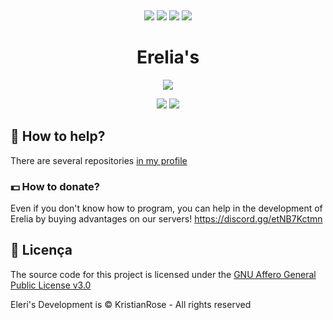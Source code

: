<p align="center">

<br>

</p>
<p align="center">
<a href="https://fb.me/kristianrose"><img src="https://img.shields.io/badge/👍 Curtir-KristianRose 🎮-3B5998.svg?longCache=true"></a>
<a href="https://twitter.com/intent/user?screen_name=kristianrose"><img src="https://img.shields.io/twitter/follow/kristianrose.svg?style=social&label=Seguir%kristianrose"></a>
<a href="https://twitter.com/intent/user?screen_name=kristianrose"><img src="https://img.shields.io/twitter/follow/kristianrose.svg?style=social&label=Seguir%kristianrose"></a>
<a href="https://kristianrose.com/"><img src="https://img.shields.io/badge/website-KristianRose-blue.svg"></a>
</p>
<p align="center">
</a>
</p>
<h1 align="center">Erelia's</h1>
<p align="center">
<a href="https://github.com/kristianrose/irelia-bot/LICENSE"><img src="https://img.shields.io/badge/license-AGPL%20v3-lightgray.svg"></a>
</p>
<p align="center">
<a href="https://github.com/kristianrose/irelia-bot/watchers"><img src="https://img.shields.io/github/watchers/kristianrose/irelia-bot.svg?style=social&label=Watch"></a>
<a href="https://github.com/kristianrose/irelia-bot/stargazers"><img src="https://img.shields.io/github/stars/kristianrose/irelia-bot.svg?style=social&label=Stars"></a>
</p>


## 💁 How to help?
There are several repositories [in my profile](https://github.com/kristianrose)

### 💵 How to donate?

Even if you don't know how to program, you can help in the development of Erelia by buying advantages on our servers! https://discord.gg/etNB7Kctmn


## 📄 Licença

The source code for this project is licensed under the [GNU Affero General Public License v3.0](https://github.com/kristianrose)

Eleri's Development is © KristianRose - All rights reserved

